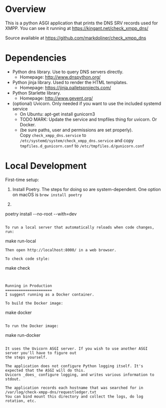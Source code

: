 Overview
========
This is a python ASGI application that prints the DNS SRV records used
for XMPP. You can see it running at https://kingant.net/check_xmpp_dns/

Source available at https://github.com/markdoliner/check_xmpp_dns


Dependencies
============
* Python dns library. Use to query DNS servers directly.
  * Homepage: http://www.dnspython.org/
* Python jinja library. Used to render the HTML templates.
  * Homepage: https://jinja.palletsprojects.com/
* Python Starlette library.
  * Homepage: http://www.gevent.org/
* (optional) Uvicorn. Only needed if you want to use the included systemd service
  * On Ubuntu: apt-get install gunicorn3
  * TODO MARK: Update the service and tmpfiles thing for uvicorn. Or Docker.
  * (be sure paths, user and permissions are set properly). \
    Copy `check_xmpp_dns.service` to `/etc/systemd/system/check_xmpp_dns.service`
    and copy `tmpfiles.d_gunicorn.conf` to `/etc/tmpfiles.d/gunicorn.conf`


Local Development
=================
First-time setup:
1. Install Poetry. The steps for doing so are system-dependent. One option on macOS is `brew
install poetry`
2. ```
poetry install --no-root --with=dev
```

To run a local server that automatically reloads when code changes, run:
```
make run-local
```
Then open http://localhost:8000/ in a web browser.

To check code style:
```
make check
```


Running in Production
=====================
I suggest running as a Docker container.

To build the Docker image:
```
make docker
```

To run the Docker image:
```
make run-docker
```

It uses the Uvicorn ASGI server. If you wish to use another ASGI server you'll have to figure out
the steps yourself.

The application does not configure Python logging itself. It's expected that the ASGI will do this.
Uvicorn _does_ configure logging, and writes various information to stdout.

The application records each hostname that was searched for in
/var/log/check-xmpp-dns/requestledger.txt
You can bind mount this directory and collect the logs, do log rotation, etc.

